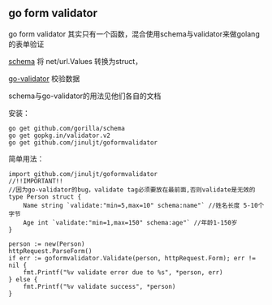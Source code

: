 ## go form validator ##

go form validator 其实只有一个函数，混合使用schema与validator来做golang的表单验证

[schema](https://github.com/gorilla/schema) 将 net/url.Values 转换为struct，

[go-validator](https://github.com/go-validator/validator) 校验数据

schema与go-validator的用法见他们各自的文档

安装：
```
go get github.com/gorilla/schema
go get gopkg.in/validator.v2
go get github.com/jinuljt/goformvalidator
```

简单用法：
```
import github.com/jinuljt/goformvalidator
//!!IMPORTANT!!
//因为go-validator的bug，validate tag必须要放在最前面,否则validate是无效的
type Person struct {
    Name string `validate:"min=5,max=10" schema:name"` //姓名长度 5-10个字节
    Age int `validate:"min=1,max=150" schema:age"` //年龄1-150岁
}

person := new(Person)
httpRequest.ParseForm()
if err := goformvalidator.Validate(person, httpRequest.Form); err != nil {
    fmt.Printf("%v validate error due to %s", *person, err)
} else {
    fmt.Printf("%v validate success", *person)
}

```
